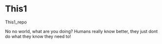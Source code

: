 # This1
This1_repo

No no world, what are you doing?
Humans really know better, they just dont do what they know they need to!
